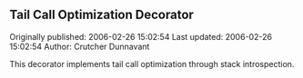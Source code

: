 ## Tail Call Optimization Decorator

Originally published: 2006-02-26 15:02:54
Last updated: 2006-02-26 15:02:54
Author: Crutcher Dunnavant

This decorator implements tail call optimization through stack introspection.